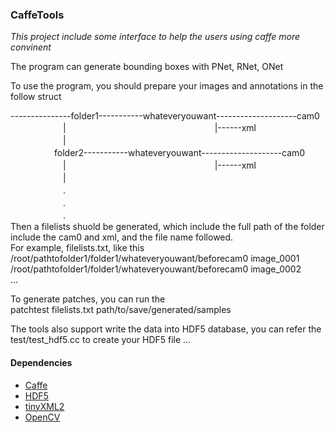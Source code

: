 ### CaffeTools		
*This project include some interface to help the users using caffe more convinent*		

The program can generate bounding boxes with PNet, RNet, ONet		

To use the program, you should prepare your images and annotations in the follow struct		

---------------folder1-----------whateveryouwant--------------------cam0  
　　　　　　|　　　　　　　　　　　　　　　　　|------xml  
　　　　　　|  
　　　　　folder2-----------whateveryouwant--------------------cam0  
　　　　　　|　　　　　　　　　　　　　　　　　|------xml  
　　　　　　|  
　　　　　　.  
　　　　　　.  
　　　　　　.  
Then a filelists shuold be generated, which include the full path of the folder include the cam0 and xml, and the file name followed.		
For example, filelists.txt, like this		
/root/pathtofolder1/folder1/whateveryouwant/beforecam0 image\_0001		
/root/pathtofolder1/folder1/whateveryouwant/beforecam0 image\_0002		
...

To generate patches, you can run the		
patchtest filelists.txt path/to/save/generated/samples

The tools also support write the data into HDF5 database, you can refer the test/test\_hdf5.cc to create your HDF5 file	...		


#### Dependencies		
* [Caffe](http://caffe.berkeleyvision.org/)		
* [HDF5](https://support.hdfgroup.org/HDF5/)		
* [tinyXML2](http://www.grinninglizard.com/tinyxml2/)		
* [OpenCV](https://opencv.org/)		

